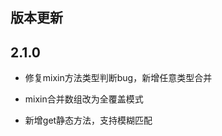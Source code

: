## 版本更新

## 2.1.0

* 修复mixin方法类型判断bug，新增任意类型合并

* mixin合并数组改为全覆盖模式

* 新增get静态方法，支持模糊匹配

<!-- * 新增set静态方法，支持模糊匹配 -->